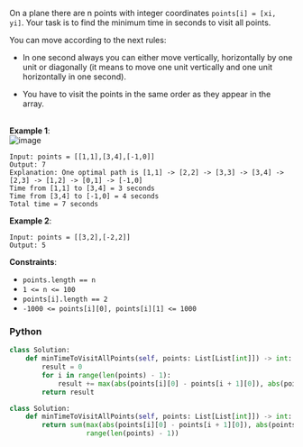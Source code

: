 On a plane there are n points with integer coordinates `points[i] = [xi, yi]`. Your task is to find the minimum time in seconds to visit all points.<br>

You can move according to the next rules:<br>
* In one second always you can either move vertically, horizontally by one unit or diagonally (it means to move one unit vertically and one unit horizontally in one second).<br>

* You have to visit the points in the same order as they appear in the array.<br><br>

 

**Example 1**:<br>
![image](https://i.imgur.com/w479ME7.png)<br>
```
Input: points = [[1,1],[3,4],[-1,0]]
Output: 7
Explanation: One optimal path is [1,1] -> [2,2] -> [3,3] -> [3,4] -> [2,3] -> [1,2] -> [0,1] -> [-1,0]   
Time from [1,1] to [3,4] = 3 seconds 
Time from [3,4] to [-1,0] = 4 seconds
Total time = 7 seconds
```
**Example 2**:<br>
```
Input: points = [[3,2],[-2,2]]
Output: 5
```
**Constraints**:<br>
* `points.length == n`<br>
* `1 <= n <= 100`<br>
* `points[i].length == 2`<br>
* `-1000 <= points[i][0], points[i][1] <= 1000`<br>


### Python
```python
class Solution:
    def minTimeToVisitAllPoints(self, points: List[List[int]]) -> int:
        result = 0
        for i in range(len(points) - 1):
            result += max(abs(points[i][0] - points[i + 1][0]), abs(points[i][1] - points[i + 1][1]))
        return result
```

```python
class Solution:
    def minTimeToVisitAllPoints(self, points: List[List[int]]) -> int:
        return sum(max(abs(points[i][0] - points[i + 1][0]), abs(points[i][1] - points[i + 1][1])) for i in
                   range(len(points) - 1))
```